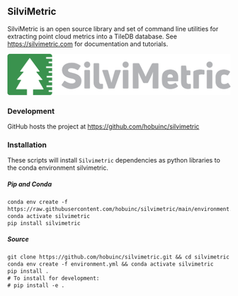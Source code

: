 ## SilviMetric


SilviMetric is an open source library and set of command line utilities for extracting point cloud metrics
into a TileDB database. See https://silvimetric.com for documentation and tutorials.

[<img src="https://github.com/hobuinc/silvimetric/blob/main/docs/source/logo/Logos/PNG/SilviMeteric_Logo_2c.png?raw=true">](https://silvimetric.com/)

### Development

GitHub hosts the project at https://github.com/hobuinc/silvimetric


### Installation
These scripts will install `Silvimetric` dependencies as python libraries to
the conda environment silvimetric.

##### Pip and Conda

```
conda env create -f https://raw.githubusercontent.com/hobuinc/silvimetric/main/environment.yml
conda activate silvimetric
pip install silvimetric
```

##### Source

```
git clone https://github.com/hobuinc/silvimetric.git && cd silvimetric
conda env create -f environment.yml && conda activate silvimetric
pip install .
# To install for development:
# pip install -e .
```
